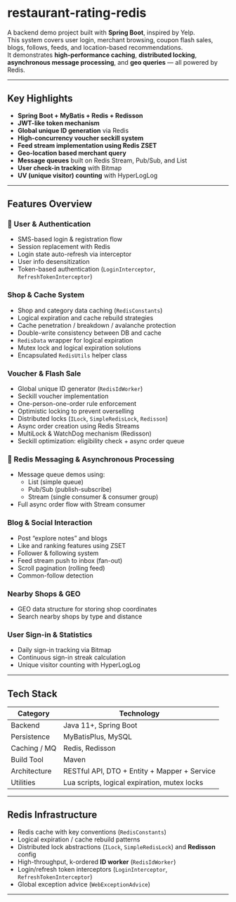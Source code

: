 # restaurant-rating-redis

A backend demo project built with **Spring Boot**, inspired by Yelp.  
This system covers user login, merchant browsing, coupon flash sales, blogs, follows, feeds, and location-based recommendations.  
It demonstrates **high-performance caching**, **distributed locking**, **asynchronous message processing**, and **geo queries** — all powered by Redis.

---

## Key Highlights

- **Spring Boot + MyBatis + Redis + Redisson**
- **JWT-like token mechanism**
- **Global unique ID generation** via Redis
- **High-concurrency voucher seckill system**
- **Feed stream implementation using Redis ZSET**
- **Geo-location based merchant query**
- **Message queues** built on Redis Stream, Pub/Sub, and List
- **User check-in tracking** with Bitmap
- **UV (unique visitor) counting** with HyperLogLog

---

## Features Overview

### 🧾 User & Authentication
- SMS-based login & registration flow
- Session replacement with Redis
- Login state auto-refresh via interceptor
- User info desensitization
- Token-based authentication (`LoginInterceptor`, `RefreshTokenInterceptor`)

### Shop & Cache System
- Shop and category data caching (`RedisConstants`)
- Logical expiration and cache rebuild strategies
- Cache penetration / breakdown / avalanche protection
- Double-write consistency between DB and cache
- `RedisData` wrapper for logical expiration
- Mutex lock and logical expiration solutions
- Encapsulated `RedisUtils` helper class

### Voucher & Flash Sale
- Global unique ID generator (`RedisIdWorker`)
- Seckill voucher implementation
- One-person-one-order rule enforcement
- Optimistic locking to prevent overselling
- Distributed locks (`ILock`, `SimpleRedisLock`, `Redisson`)
- Async order creation using Redis Streams
- MultiLock & WatchDog mechanism (Redisson)
- Seckill optimization: eligibility check + async order queue

### 📨 Redis Messaging & Asynchronous Processing
- Message queue demos using:
  - List (simple queue)
  - Pub/Sub (publish-subscribe)
  - Stream (single consumer & consumer group)
- Full async order flow with Stream consumer

### Blog & Social Interaction
- Post “explore notes” and blogs
- Like and ranking features using ZSET
- Follower & following system
- Feed stream push to inbox (fan-out)
- Scroll pagination (rolling feed)
- Common-follow detection

### Nearby Shops & GEO
- GEO data structure for storing shop coordinates
- Search nearby shops by type and distance

### User Sign-in & Statistics
- Daily sign-in tracking via Bitmap
- Continuous sign-in streak calculation
- Unique visitor counting with HyperLogLog

---

## Tech Stack

| Category | Technology |
|-----------|-------------|
| Backend | Java 11+, Spring Boot |
| Persistence | MyBatisPlus, MySQL |
| Caching / MQ | Redis, Redisson |
| Build Tool | Maven |
| Architecture | RESTful API, DTO + Entity + Mapper + Service |
| Utilities | Lua scripts, logical expiration, mutex locks |

---

## Redis Infrastructure

- Redis cache with key conventions (`RedisConstants`)
- Logical expiration / cache rebuild patterns
- Distributed lock abstractions (`ILock`, `SimpleRedisLock`) and **Redisson** config
- High-throughput, k-ordered **ID worker** (`RedisIdWorker`)
- Login/refresh token interceptors (`LoginInterceptor`, `RefreshTokenInterceptor`)
- Global exception advice (`WebExceptionAdvice`)

---

